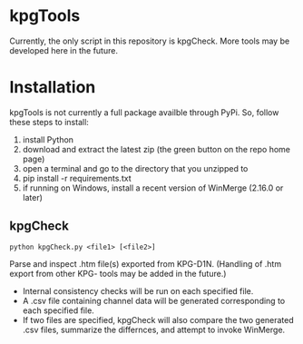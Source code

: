 # kpgTools
Currently, the only script in this repository is kpgCheck.  More tools may be developed here in the future.

# Installation
kpgTools is not currently a full package availble through PyPi.  So, follow these steps to install:
1. install Python
2. download and extract the latest zip (the green button on the repo home page)
3. open a terminal and go to the directory that you unzipped to
4. pip install -r requirements.txt
5. if running on Windows, install a recent version of WinMerge (2.16.0 or later)

## kpgCheck
    python kpgCheck.py <file1> [<file2>]
    
Parse and inspect .htm file(s) exported from KPG-D1N.  (Handling of .htm export from other KPG- tools may be added in the future.)

- Internal consistency checks will be run on each specified file.
- A .csv file containing channel data will be generated corresponding to each specified file.
- If two files are specified, kpgCheck will also compare the two generated .csv files, summarize the differnces, and attempt to invoke WinMerge.
